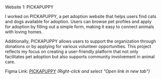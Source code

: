 Website 1: PICKAPUPPY

I worked on PICKAPUPPY, a pet adoption website that helps users find cats and dogs available for adoption. Users can browse pet profiles and apply for adoption by filling out a simple form, making it easy to connect animals with loving homes.

Additionally, PICKAPUPPY allows users to support the organization through donations or by applying for various volunteer opportunities. This project reflects my focus on creating a user-friendly platform that not only facilitates pet adoption but also supports community involvement in animal care.

Figma Link: [PICKAPUPPY](https://www.figma.com/design/t8KCQgRrX2teocqpFGMKpG/PICKAPUPPY?node-id=6-275&node-type=canvas&t=d0V9VH1QL6puFPcw-0&hide-ui=1) _(Right-click and select "Open link in new tab")_
